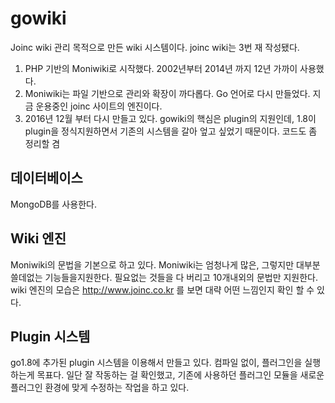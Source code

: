 # gowiki
Joinc wiki 관리 목적으로 만든 wiki 시스템이다. joinc wiki는 3번 재 작성됐다. 
 1. PHP 기반의 Moniwiki로 시작했다. 2002년부터 2014년 까지 12년 가까이 사용했다. 
 2. Moniwiki는 파일 기반으로 관리와 확장이 까다롭다. Go 언어로 다시 만들었다. 지금 운용중인 joinc 사이트의 엔진이다.
 3. 2016년 12월 부터 다시 만들고 있다. gowiki의 핵심은 plugin의 지원인데, 1.8이 plugin을 정식지원하면서 기존의 시스템을 갈아 엎고 싶었기 때문이다. 코드도 좀 정리할 겸  
## 데이터베이스 
MongoDB를 사용한다.

## Wiki 엔진
Moniwiki의 문법을 기본으로 하고 있다. Moniwiki는 엄청나게 많은, 그렇지만 대부분 쓸데없는 기능들을지원한다. 필요없는 것들을 다 버리고 10개내외의 문법만 지원한다. wiki 엔진의 모습은 http://www.joinc.co.kr 를 보면 대략 어떤 느낌인지 확인 할 수 있다.  

## Plugin 시스템
go1.8에 추가된 plugin 시스템을 이용해서 만들고 있다. 컴파일 없이, 플러그인을 실행하는게 목표다. 일단 잘 작동하는 걸 확인했고, 기존에 사용하던 플러그인 모듈을 새로운 플러그인 환경에 맞게 수정하는 작업을 하고 있다.
